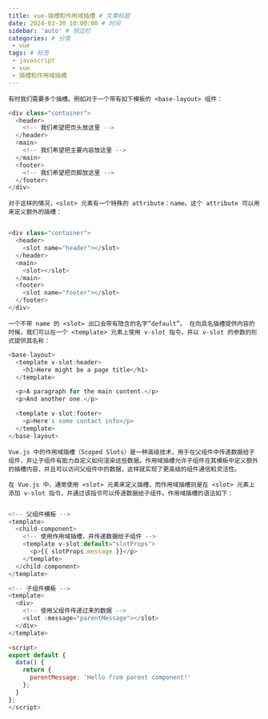 ```yaml
---
title: vue-插槽和作用域插槽 # 文章标题
date: 2024-03-30 10:00:00 # 时间
sidebar: 'auto' # 侧边栏
categories: # 分类
 - vue
tags: # 标签
 - javascript 
 - vue
 - 插槽和作用域插槽
---
```



`有时我们需要多个插槽。例如对于一个带有如下模板的 <base-layout> 组件：`

```js
<div class="container">
  <header>
    <!-- 我们希望把页头放这里 -->
  </header>
  <main>
    <!-- 我们希望把主要内容放这里 -->
  </main>
  <footer>
    <!-- 我们希望把页脚放这里 -->
  </footer>
</div>

```
`对于这样的情况，<slot> 元素有一个特殊的 attribute：name。这个 attribute 可以用来定义额外的插槽：`

```js

<div class="container">
  <header>
    <slot name="header"></slot>
  </header>
  <main>
    <slot></slot>
  </main>
  <footer>
    <slot name="footer"></slot>
  </footer>
</div>
```

`一个不带 name 的 <slot> 出口会带有隐含的名字“default”。
在向具名插槽提供内容的时候，我们可以在一个 <template> 元素上使用 v-slot 指令，并以 v-slot 的参数的形式提供其名称：`
```js
<base-layout>
  <template v-slot:header>
    <h1>Here might be a page title</h1>
  </template>

  <p>A paragraph for the main content.</p>
  <p>And another one.</p>

  <template v-slot:footer>
    <p>Here's some contact info</p>
  </template>
</base-layout>
```
`Vue.js 中的作用域插槽（Scoped Slots）是一种高级技术，用于在父组件中传递数据给子组件，并让子组件有能力自定义如何渲染这些数据。作用域插槽允许子组件在其模板中定义额外的插槽内容，并且可以访问父组件中的数据，这样就实现了更高级的组件通信和灵活性。`

`在 Vue.js 中，通常使用 <slot> 元素来定义插槽，而作用域插槽则是在 <slot> 元素上添加 v-slot 指令，并通过该指令可以传递数据给子组件。作用域插槽的语法如下：`

```js

<!-- 父组件模板 -->
<template>
  <child-component>
    <!-- 使用作用域插槽，并传递数据给子组件 -->
    <template v-slot:default="slotProps">
      <p>{{ slotProps.message }}</p>
    </template>
  </child-component>
</template>

<!-- 子组件模板 -->
<template>
  <div>
    <!-- 使用父组件传递过来的数据 -->
    <slot :message="parentMessage"></slot>
  </div>
</template>

<script>
export default {
  data() {
    return {
      parentMessage: 'Hello from parent component!'
    };
  }
};
</script>

```
